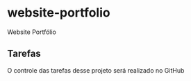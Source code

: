 # website-portfolio
Website Portfólio

## Tarefas
O controle das tarefas desse projeto será realizado no GitHub
